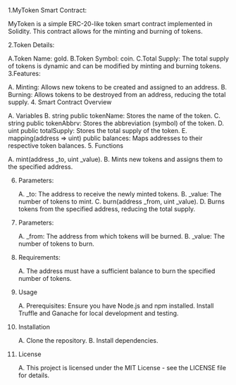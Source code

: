 1.MyToken Smart Contract:

  MyToken is a simple ERC-20-like token smart contract implemented in Solidity. This contract allows for the minting and burning of tokens.

2.Token Details:

  A.Token Name: gold.
  B.Token Symbol: coin.
  C.Total Supply: The total supply of tokens is dynamic and can be modified by minting and burning tokens.
3.Features:

  A. Minting: Allows new tokens to be created and assigned to an address.
  B. Burning: Allows tokens to be destroyed from an address, reducing the total supply.
4. Smart Contract Overview

   A. Variables
   B. string public tokenName: Stores the name of the token.
   C. string public tokenAbbrv: Stores the abbreviation (symbol) of the token.
   D. uint public totalSupply: Stores the total supply of the token.
   E. mapping(address => uint) public balances: Maps addresses to their respective token balances.
5. Functions

   A. mint(address _to, uint _value).
   B. Mints new tokens and assigns them to the specified address.

6. Parameters:

   A. _to: The address to receive the newly minted tokens.
   B. _value: The number of tokens to mint.
   C. burn(address _from, uint _value).
   D. Burns tokens from the specified address, reducing the total supply.

7. Parameters:

   A. _from: The address from which tokens will be burned.
   B. _value: The number of tokens to burn.

8. Requirements:

   A. The address must have a sufficient balance to burn the specified number of tokens.

9. Usage
    
   A. Prerequisites:
   Ensure you have Node.js and npm installed.
   Install Truffle and Ganache for local development and testing.
   
10. Installation
    
    A. Clone the repository.
    B. Install dependencies.

11. License
    
    A. This project is licensed under the MIT License - see the LICENSE file for details.
